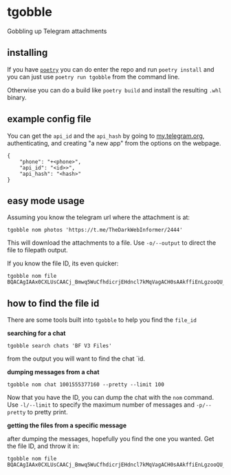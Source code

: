 # tgobble
Gobbling up Telegram attachments

## installing

If you have [`poetry`](https://python-poetry.org/) you can do enter the repo and run `poetry install` and you can just use `poetry run tgobble` from the command line.

Otherwise you can do a build like `poetry build` and install the resulting `.whl` binary.

## example config file

You can get the `api_id` and the `api_hash` by going to [my.telegram.org](https://my.telegram.org), authenticating, and creating "a new app" from the options on the webpage.

```
{
    "phone": "+<phone>",
    "api_id": "<id>>",
    "api_hash": "<hash>"
}
```

## easy mode usage

Assuming you know the telegram url where the attachment is at:

```
tgobble nom photos 'https://t.me/TheDarkWebInformer/2444'
```

This will download the attachments to a file. Use `-o/--output` to direct the file to filepath output.

If you know the file ID, its even quicker:

```
tgobble nom file BQACAgIAAx0CXLUsCAACj_Bmwq5WuCfhdicrjEHdncl7kMqVagACH0sAAkffiEnLgzooQU_bOB4E
```

## how to find the file id

There are some tools built into `tgobble` to help you find the `file_id`

**searching for a chat**
```
tgobble search chats 'BF V3 Files'
```

from the output you will want to find the chat `id.

**dumping messages from a chat**

```
tgobble nom chat 1001555377160 --pretty --limit 100
```

Now that you have the ID, you can dump the chat with the `nom` command. Use `-l/--limit` to specify the maximum number of messages and `-p/--pretty` to pretty print.

**getting the files from a specific message**

after dumping the messages, hopefully you find the one you wanted. Get the file ID, and throw it in:

```
tgobble nom file BQACAgIAAx0CXLUsCAACj_Bmwq5WuCfhdicrjEHdncl7kMqVagACH0sAAkffiEnLgzooQU_bOB4E
```